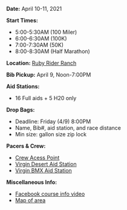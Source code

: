 ---
---
  **Date:** April 10-11, 2021

  **Start Times:**
  * 5:00-5:30AM (100 Miler)
  * 6:00-6:30AM (100K)
  * 7:00-7:30AM (50K)
  * 8:00-8:30AM (Half Marathon)

  **Location:** [Ruby Rider Ranch](https://bit.ly/rrr-map)

  **Bib Pickup:** April 9, Noon-7:00PM

  **Aid Stations:**
  * 16 Full aids + 5 H20 only

**Drop Bags:**
* Deadline: Friday (4/9) 8:00PM
* Name, Bib#, aid station, and race distance
* Min size: gallon size zip lock

**Pacers & Crew:**
* [Crew Acess Point](https://goo.gl/maps/4kyo1vqHFaVM8Qwy9)
* [Virgin Desert Aid Station](https://goo.gl/maps/p5rxFZBoznb8urrRA)
* [Virgin BMX Aid Station](https://goo.gl/maps/fnpPxPqkrCe2ybTZ8)

**Miscellaneous Info:**
* [Facebook course info video]( https://www.facebook.com/watch/live/?v=758444185083165&ref=watch_permalink)
* [Map of area](https://www.trailforks.com/trails/map/?lat=37.12523&lon=-113.13548&z=12.2&activitytype=1)